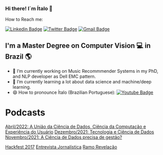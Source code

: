 ### Hi there! I´m Ítalo 👋

How to Reach me:

[![Linkedin Badge](https://img.shields.io/badge/-LinkedIn-blue?style=for-the-badge&logo=Linkedin&logoColor=white&link=https:https://www.linkedin.com/in/italo-de-pontes/)](https://www.linkedin.com/in/italo-de-pontes/)
[![Twitter Badge](https://img.shields.io/badge/-Twitter-1ca0f1?style=for-the-badge&labelColor=1ca0f1&logo=twitter&logoColor=white&link=https://twitter.com/italodepontes)](https://twitter.com/italodepontes)
[![Gmail Badge](https://img.shields.io/badge/-Gmail-c14438?style=for-the-badge&logo=Gmail&logoColor=white&link=mailto:italooliveira@copin.ufcg.edu.br)](mailto:italooliveira@copin.ufcg.edu.br)


## I'm a Master Degree on Computer Vision 💻 in Brazil 🌎

- 🔭 I’m currently working on Music Recommmender Systems in my PhD, and NLP developer as Dell EMC pattern.
- 🌱 I’m currently learning a lot about data science and machine/deep learning.
- 😄 How to pronounce Ítalo (Brazilian Portuguese): [![Youtube Badge](https://img.shields.io/youtube/views/H55ssgTa5bI?label=View&style=social)](https://www.youtube.com/watch?v=H55ssgTa5bI)

# Podcasts
[Abril/2022: A União da Ciência de Dados, Ciência da Computação e Experiência do Usuário](https://open.spotify.com/episode/6KI2fvHYMuQJLztUsMiqVn)
[Dezembro/2021: Tecnologia e Ciência de Dados](https://open.spotify.com/episode/48cbiyNzuJLht9sFEfyOtT)
[Novembro/2021: A Ciência de Dados precisa de gestão?](https://open.spotify.com/episode/4wOf2kkhvPpI2ponjogyAW)

[Hackfest 2017](https://g1.globo.com/pb/paraiba/noticia/dez-equipes-se-classificam-para-segunda-etapa-do-hackfest-contra-corrupcao-na-pb.ghtml)
[Entrevista Jornalística](https://www.youtube.com/watch?v=Wz8hzHFXq7U)
[Ramo Revelação](https://www.youtube.com/watch?v=wwuMJobZfN4)

<!--
**italoPontes/italoPontes** is a ✨ _special_ ✨ repository because its `README.md` (this file) appears on your GitHub profile.
- 👯 I’m looking to collaborate on ...
- 🤔 I’m looking for help with ...
- 💬 Ask me about ...
- 📫 How to reach me: ...
- ⚡ Fun fact: ...
-->
